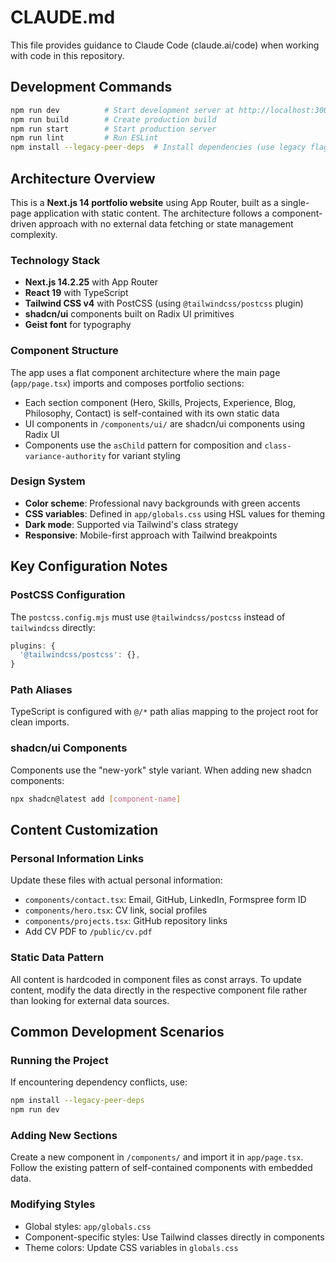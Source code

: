# CLAUDE.md

This file provides guidance to Claude Code (claude.ai/code) when working with code in this repository.

## Development Commands

```bash
npm run dev          # Start development server at http://localhost:3000
npm run build        # Create production build
npm run start        # Start production server
npm run lint         # Run ESLint
npm install --legacy-peer-deps  # Install dependencies (use legacy flag for peer dep conflicts)
```

## Architecture Overview

This is a **Next.js 14 portfolio website** using App Router, built as a single-page application with static content. The architecture follows a component-driven approach with no external data fetching or state management complexity.

### Technology Stack
- **Next.js 14.2.25** with App Router
- **React 19** with TypeScript
- **Tailwind CSS v4** with PostCSS (using `@tailwindcss/postcss` plugin)
- **shadcn/ui** components built on Radix UI primitives
- **Geist font** for typography

### Component Structure
The app uses a flat component architecture where the main page (`app/page.tsx`) imports and composes portfolio sections:
- Each section component (Hero, Skills, Projects, Experience, Blog, Philosophy, Contact) is self-contained with its own static data
- UI components in `/components/ui/` are shadcn/ui components using Radix UI
- Components use the `asChild` pattern for composition and `class-variance-authority` for variant styling

### Design System
- **Color scheme**: Professional navy backgrounds with green accents
- **CSS variables**: Defined in `app/globals.css` using HSL values for theming
- **Dark mode**: Supported via Tailwind's class strategy
- **Responsive**: Mobile-first approach with Tailwind breakpoints

## Key Configuration Notes

### PostCSS Configuration
The `postcss.config.mjs` must use `@tailwindcss/postcss` instead of `tailwindcss` directly:
```javascript
plugins: {
  '@tailwindcss/postcss': {},
}
```

### Path Aliases
TypeScript is configured with `@/*` path alias mapping to the project root for clean imports.

### shadcn/ui Components
Components use the "new-york" style variant. When adding new shadcn components:
```bash
npx shadcn@latest add [component-name]
```

## Content Customization

### Personal Information Links
Update these files with actual personal information:
- `components/contact.tsx`: Email, GitHub, LinkedIn, Formspree form ID
- `components/hero.tsx`: CV link, social profiles
- `components/projects.tsx`: GitHub repository links
- Add CV PDF to `/public/cv.pdf`

### Static Data Pattern
All content is hardcoded in component files as const arrays. To update content, modify the data directly in the respective component file rather than looking for external data sources.

## Common Development Scenarios

### Running the Project
If encountering dependency conflicts, use:
```bash
npm install --legacy-peer-deps
npm run dev
```

### Adding New Sections
Create a new component in `/components/` and import it in `app/page.tsx`. Follow the existing pattern of self-contained components with embedded data.

### Modifying Styles
- Global styles: `app/globals.css`
- Component-specific styles: Use Tailwind classes directly in components
- Theme colors: Update CSS variables in `globals.css`